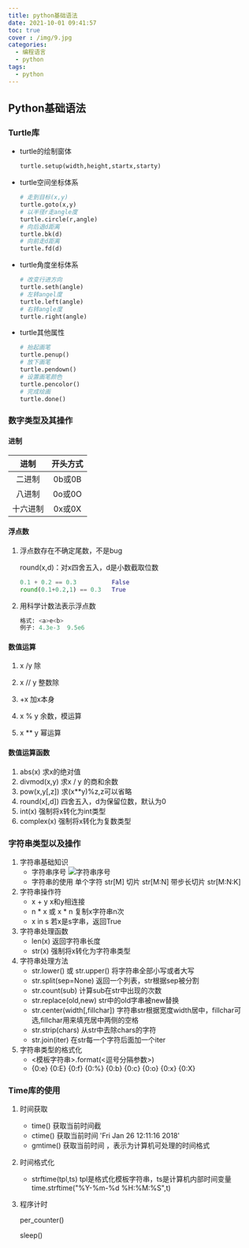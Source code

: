 ```yaml
---
title: python基础语法
date: 2021-10-01 09:41:57
toc: true
cover : /img/9.jpg
categories: 
  - 编程语言
  - python
tags: 
  - python
---
```


## Python基础语法

### Turtle库

* turtle的绘制窗体

  ```python
  turtle.setup(width,height,startx,starty)
  ```

* turtle空间坐标体系

  ```python
  # 走到目标(x,y)
  turtle.goto(x,y)
  # 以半径r走angle度
  turtle.circle(r,angle)
  # 向后退d距离
  turtle.bk(d)
  # 向前走d距离
  turtle.fd(d)
  ```
  
* turtle角度坐标体系

  ```python
  # 改变行进方向
  turtle.seth(angle)
  # 左转angel度
  turtle.left(angle)
  # 右转angle度
  turtle.right(angle)
  ```
  
* turtle其他属性

  ```python
  # 抬起画笔
  turtle.penup()
  # 放下画笔
  turtle.pendown()
  # 设置画笔颜色
  turtle.pencolor()
  # 完成绘画
  turtle.done()
  ```
### 数字类型及其操作

#### 进制

|   进制   | 开头方式 |
| :------: | :------: |
|  二进制  |  0b或0B  |
|  八进制  |  0o或0O  |
| 十六进制 |  0x或0X  |

#### 浮点数

1. 浮点数存在不确定尾数，不是bug

   round(x,d)：对x四舍五入，d是小数截取位数

   ```python
   0.1 + 0.2 == 0.3          False
   round(0.1+0.2,1) == 0.3   True
   ```
   
2. 用科学计数法表示浮点数

   ```python
   格式: <a>e<b>
   例子: 4.3e-3  9.5e6
   ```

#### 数值运算

1. x /y       除

2. x // y     整数除 

3. +x         加x本身

4. x % y    余数，模运算

5. x ** y    幂运算

#### 数值运算函数

1. abs(x)                                                                    求x的绝对值
2. divmod(x,y)                                                           求x / y 的商和余数
3. pow(x,y[,z])                                                           求(x**y)%z,z可以省略
4. round(x[,d])                                                           四舍五入，d为保留位数，默认为0
5. int(x)                                                                      强制将x转化为int类型
6. complex(x)                                                            强制将x转化为复数类型

### 字符串类型以及操作

1. 字符串基础知识
   * 字符串序号
     ![字符串序号](/img/python1.png)
   * 字符串的使用
     单个字符            str[M]
     切片                   str[M:N]
     带步长切片        str[M:N:K]
2. 字符串操作符
   * x + y                   x和y相连接
   * n * x 或 x * n     复制x字符串n次
   * x in s                 若x是s字串，返回True
3. 字符串处理函数
   * len(x)                 返回字符串长度
   * str(x)                  强制将x转化为字符串类型
4. 字符串处理方法
   * str.lower() 或 str.upper()     将字符串全部小写或者大写
   * str.split(sep=None)             返回一个列表，str根据sep被分割
   * str.count(sub)                     计算sub在str中出现的次数
   * str.replace(old,new)            str中的old字串被new替换 
   * str.center(width[,fillchar])     字符串str根据宽度width居中，fillchar可选,fillchar用来填充居中两侧的空格
   * str.strip(chars)                      从str中去除chars的字符
   * str.join(iter)                           在str每一个字符后面加一个iter 
5. 字符串类型的格式化
   * <模板字符串>.format(<逗号分隔参数>)
   * {0:e}  {0:E}  {0:f}  {0:%}  {0:b}  {0:c}  {0:o}   {0:x}  {0:X}

### Time库的使用
1. 时间获取
   * time()                       获取当前时间截
   * ctime()                     获取当前时间   'Fri Jan 26 12:11:16 2018'
   * gmtime()                  获取当前时间 ，表示为计算机可处理的时间格式
2. 时间格式化
   * strftime(tpl,ts)          tpl是格式化模板字符串，ts是计算机内部时间变量      time.strftime("%Y-%m-%d %H:%M:%S",t)

3. 程序计时

   per_counter()

   sleep()

